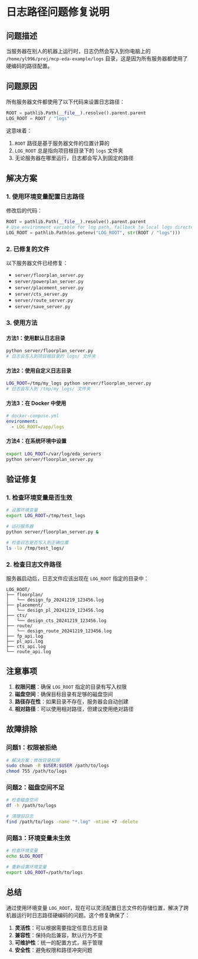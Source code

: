 # 日志路径问题修复说明

## 问题描述

当服务器在别人的机器上运行时，日志仍然会写入到你电脑上的 `/home/yl996/proj/mcp-eda-example/logs` 目录，这是因为所有服务器都使用了硬编码的路径配置。

## 问题原因

所有服务器文件都使用了以下代码来设置日志路径：

```python
ROOT = pathlib.Path(__file__).resolve().parent.parent
LOG_ROOT = ROOT / "logs"
```

这意味着：
1. `ROOT` 路径是基于服务器文件的位置计算的
2. `LOG_ROOT` 总是指向项目根目录下的 `logs` 文件夹
3. 无论服务器在哪里运行，日志都会写入到固定的路径

## 解决方案

### 1. 使用环境变量配置日志路径

修改后的代码：

```python
ROOT = pathlib.Path(__file__).resolve().parent.parent
# Use environment variable for log path, fallback to local logs directory
LOG_ROOT = pathlib.Path(os.getenv("LOG_ROOT", str(ROOT / "logs")))
```

### 2. 已修复的文件

以下服务器文件已经修复：

- `server/floorplan_server.py`
- `server/powerplan_server.py`
- `server/placement_server.py`
- `server/cts_server.py`
- `server/route_server.py`
- `server/save_server.py`

### 3. 使用方法

#### 方法1：使用默认日志目录
```bash
python server/floorplan_server.py
# 日志会写入到项目根目录的 logs/ 文件夹
```

#### 方法2：使用自定义日志目录
```bash
LOG_ROOT=/tmp/my_logs python server/floorplan_server.py
# 日志会写入到 /tmp/my_logs/ 文件夹
```

#### 方法3：在 Docker 中使用
```yaml
# docker-compose.yml
environment:
  - LOG_ROOT=/app/logs
```

#### 方法4：在系统环境中设置
```bash
export LOG_ROOT=/var/log/eda_servers
python server/floorplan_server.py
```

## 验证修复

### 1. 检查环境变量是否生效
```bash
# 设置环境变量
export LOG_ROOT=/tmp/test_logs

# 运行服务器
python server/floorplan_server.py &

# 检查日志是否写入到正确位置
ls -la /tmp/test_logs/
```

### 2. 检查日志文件路径
服务器启动后，日志文件应该出现在 `LOG_ROOT` 指定的目录中：

```
LOG_ROOT/
├── floorplan/
│   └── design_fp_20241219_123456.log
├── placement/
│   └── design_pl_20241219_123456.log
├── cts/
│   └── design_cts_20241219_123456.log
├── route/
│   └── design_route_20241219_123456.log
├── fp_api.log
├── pl_api.log
├── cts_api.log
└── route_api.log
```

## 注意事项

1. **权限问题**：确保 `LOG_ROOT` 指定的目录有写入权限
2. **磁盘空间**：确保目标目录有足够的磁盘空间
3. **路径存在性**：如果目录不存在，服务器会自动创建
4. **相对路径**：可以使用相对路径，但建议使用绝对路径

## 故障排除

### 问题1：权限被拒绝
```bash
# 解决方案：修改目录权限
sudo chown -R $USER:$USER /path/to/logs
chmod 755 /path/to/logs
```

### 问题2：磁盘空间不足
```bash
# 检查磁盘空间
df -h /path/to/logs

# 清理旧日志
find /path/to/logs -name "*.log" -mtime +7 -delete
```

### 问题3：环境变量未生效
```bash
# 检查环境变量
echo $LOG_ROOT

# 重新设置环境变量
export LOG_ROOT=/path/to/logs
```

## 总结

通过使用环境变量 `LOG_ROOT`，现在可以灵活配置日志文件的存储位置，解决了跨机器运行时日志路径硬编码的问题。这个修复确保了：

1. **灵活性**：可以根据需要指定任意日志目录
2. **兼容性**：保持向后兼容，默认行为不变
3. **可维护性**：统一的配置方式，易于管理
4. **安全性**：避免权限和路径冲突问题 